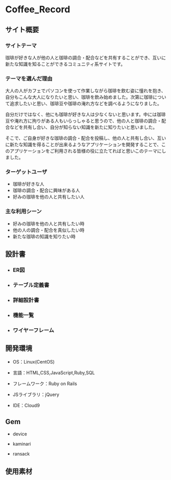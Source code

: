 # Coffee_Record

## サイト概要
### サイトテーマ
珈琲が好きな人が他の人と珈琲の調合・配合などを共有することができ、互いに新たな知識を知ることができるコミュニティ系サイトです。

### テーマを選んだ理由
大人の人がカフェでパソコンを使って作業しながら珈琲を飲む姿に憧れを抱き、自分もこんな大人になりたいと思い、珈琲を飲み始めました。次第に珈琲について追求したいと思い、珈琲豆や珈琲の淹れ方などを調べるようになりました。

自分だけではなく、他にも珈琲が好きな人は少なくないと思います。中には珈琲豆や淹れ方に拘りがある人もいらっしゃると思うので、他の人と珈琲の調合・配合などを共有し合い、自分が知らない知識を新たに知りたいと思いました。

そこで、ご自身が好きな珈琲の調合・配合を投稿し、他の人と共有し合い、互いに新たな知識を得ることが出来るようなアプリケーションを開発することで、このアプリケーションをご利用される皆様の役に立たてればと思いこのテーマにしました。


### ターゲットユーザ
* 珈琲が好きな人
* 珈琲の調合・配合に興味がある人
* 好みの珈琲を他の人と共有したい人

### 主な利用シーン
* 好みの珈琲を他の人と共有したい時
* 他の人の調合・配合を真似したい時
* 新たな珈琲の知識を知りたい時

## 設計書

* ### ER図

* ### テーブル定義書

* ### 詳細設計書

* ### 機能一覧

* ### ワイヤーフレーム


## 開発環境

* OS：Linux(CentOS)

* 言語：HTML,CSS,JavaScript,Ruby,SQL

* フレームワーク：Ruby on Rails

* JSライブラリ：jQuery

* IDE：Cloud9


## Gem

* device

* kaminari

* ransack


## 使用素材

